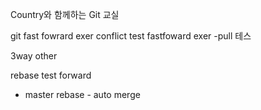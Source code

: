 Country와 함께하는 Git 교실

 git fast fowrard exer conflict test
 fastfoward exer
 -pull 테스
 
 3way other
 
 rebase test forward

 - master rebase - auto merge
